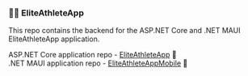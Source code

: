 ### 🏋️‍♂️ EliteAthleteApp

This repo contains the backend for the ASP.NET Core and .NET MAUI EliteAthleteApp application.

ASP.NET Core application repo - [EliteAthleteApp](https://github.com/jedrulcia/EliteAthleteApp) 🔗  
.NET MAUI application repo - [EliteAthleteAppMobile](https://github.com/jedrulcia/EliteAthleteAppMobile) 📱

